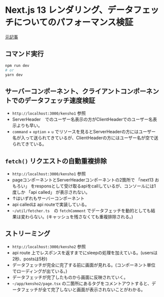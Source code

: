 # Next.js 13 レンダリング、データフェッチについてのパフォーマンス検証
[元記事](https://zenn.dev/articles/e9234890d0c6d3/edit)

## コマンド実行

```bash
npm run dev
# or
yarn dev
```

## サーバーコンポーネント、クライアントコンポーネントでのデータフェッチ速度検証
- `http://localhost:3000/kensho1` 参照
- ServerHeader　でのユーザー名表示の方がClientHeaderでのユーザー名表示よりも早い。   
- `command` + `option` + `u` でリソースを見るとServerHeaderの方にはユーザー名が入って送られてきているが、ClientHeaderの方にはユーザー名が空で送られてきている。

## `fetch()` リクエストの自動重複排除
- `http://localhost:3000/kensho1` 参照
- pageコンポーネントとServerHeaderコンポーネントの2箇所で 「next13 おもろい」 をresponsとして受け取るapiをcallしているが、コンソールには1度しか 「api called」 が表示されない。
- ↑はいずれもサーバーコンポーネント
- api calledは api routeで実装している。
- `~/util/fetcher.ts`　の `fetchComment` でデータフェッチを動的としても結果は変わらない。(キャッシュを残さなくても重複排除される。)

## ストリーミング
- `http://localhost:3000/kensho2` 参照
- api route 上でレスポンスを返すまでにsleepの処理を加えている。(usersは2秒、postsは5秒)
- データフェッチが完全に完了する前に画面が見れる。(コンポーネント単位でローディングが出ている。)
- データフェッチが完了したものから画面に反映されていく。
- `~/app/kensho2/page.tsx` の二箇所にある<Suspence>タグをコメントアウトすると、データフェッチが全て完了しないと画面が表示されないことがわかる。

